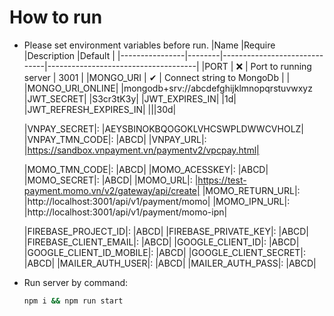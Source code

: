 # How to run

- Please set environment variables before run.
  |Name            |Require |Description                   |Default                              |
  |----------------|--------|------------------------------|-------------------------------------|
  |PORT            | ❌     | Port to running server       | 3001                                |
  |MONGO_URI       | ✔      | Connect string to MongoDb    |                                     |
  |MONGO_URI_ONLINE| |mongodb+srv://abcdefghijklmnopqrstuvwxyz
  |JWT_SECRET| |S3cr3tK3y|
  |JWT_EXPIRES_IN| |1d|
  |JWT_REFRESH_EXPIRES_IN| |||30d|
  
  |VNPAY_SECRET|: |AEYSBINOKBQOGOKLVHCSWPLDWWCVHOLZ|
  |VNPAY_TMN_CODE|: |ABCD|
  |VNPAY_URL|: |https://sandbox.vnpayment.vn/paymentv2/vpcpay.html|
  
  |MOMO_TMN_CODE|: |ABCD|
  |MOMO_ACESSKEY|: |ABCD|
  |MOMO_SECRET|: |ABCD|
  |MOMO_URL|: |https://test-payment.momo.vn/v2/gateway/api/create|
  |MOMO_RETURN_URL|: |http://localhost:3001/api/v1/payment/momo|
  |MOMO_IPN_URL|: |http://localhost:3001/api/v1/payment/momo-ipn|

  |FIREBASE_PROJECT_ID|: |ABCD|
  |FIREBASE_PRIVATE_KEY|: |ABCD|
  |FIREBASE_CLIENT_EMAIL|: |ABCD|
  |GOOGLE_CLIENT_ID|: |ABCD|
  |GOOGLE_CLIENT_ID_MOBILE|: |ABCD|
  |GOOGLE_CLIENT_SECRET|: |ABCD|
  |MAILER_AUTH_USER|: |ABCD|
  |MAILER_AUTH_PASS|: |ABCD|
- Run server by command:
  ```bash
  npm i && npm run start
